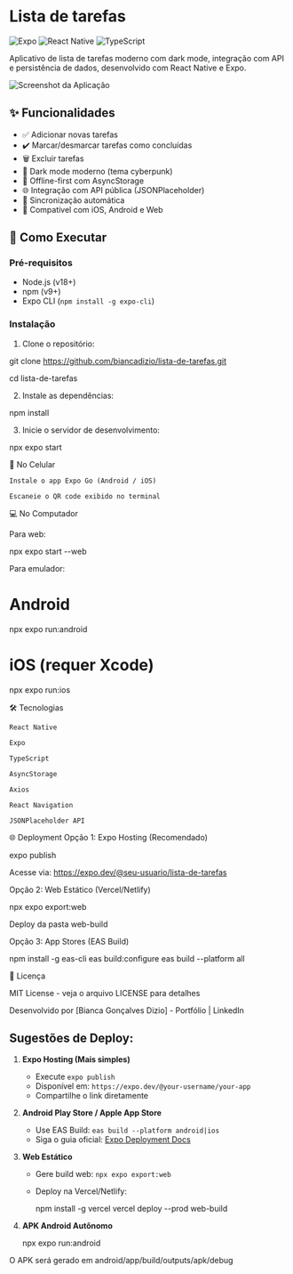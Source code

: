 # Lista de tarefas

![Expo](https://img.shields.io/badge/expo-1C1E24?style=for-the-badge&logo=expo&logoColor=#D04A37)
![React Native](https://img.shields.io/badge/react_native-%2320232a.svg?style=for-the-badge&logo=react&logoColor=%2361DAFB)
![TypeScript](https://img.shields.io/badge/typescript-%23007ACC.svg?style=for-the-badge&logo=typescript&logoColor=white)

Aplicativo de lista de tarefas moderno com dark mode, integração com API e persistência de dados, desenvolvido com React Native e Expo.

![Screenshot da Aplicação](screenshot.png) <!-- Adicione uma screenshot real depois -->

## ✨ Funcionalidades

- ✅ Adicionar novas tarefas
- ✔️ Marcar/desmarcar tarefas como concluídas
- 🗑️ Excluir tarefas
- 🌙 Dark mode moderno (tema cyberpunk)
- 📱 Offline-first com AsyncStorage
- 🌐 Integração com API pública (JSONPlaceholder)
- 🔄 Sincronização automática
- 📲 Compatível com iOS, Android e Web

## 🚀 Como Executar

### Pré-requisitos

- Node.js (v18+)
- npm (v9+)
- Expo CLI (`npm install -g expo-cli`)

### Instalação

1. Clone o repositório:

git clone https://github.com/biancadizio/lista-de-tarefas.git

cd lista-de-tarefas

2. Instale as dependências:

npm install

3. Inicie o servidor de desenvolvimento:

npx expo start

📱 No Celular

    Instale o app Expo Go (Android / iOS)

    Escaneie o QR code exibido no terminal

💻 No Computador

Para web:

npx expo start --web

Para emulador:

# Android
npx expo run:android

# iOS (requer Xcode)
npx expo run:ios

🛠 Tecnologias

    React Native

    Expo

    TypeScript

    AsyncStorage

    Axios

    React Navigation

    JSONPlaceholder API

🌐 Deployment
Opção 1: Expo Hosting (Recomendado)

expo publish

Acesse via: https://expo.dev/@seu-usuario/lista-de-tarefas

Opção 2: Web Estático (Vercel/Netlify)

npx expo export:web

Deploy da pasta web-build

Opção 3: App Stores (EAS Build)

npm install -g eas-cli
eas build:configure
eas build --platform all

📄 Licença

MIT License - veja o arquivo LICENSE para detalhes

Desenvolvido por [Bianca Gonçalves Dizio] - Portfólio | LinkedIn


## Sugestões de Deploy:

1. **Expo Hosting (Mais simples)**
   - Execute `expo publish`
   - Disponível em: `https://expo.dev/@your-username/your-app`
   - Compartilhe o link diretamente

2. **Android Play Store / Apple App Store**
   - Use EAS Build: `eas build --platform android|ios`
   - Siga o guia oficial: [Expo Deployment Docs](https://docs.expo.dev/distribution/app-stores/)

3. **Web Estático**
   - Gere build web: `npx expo export:web`
   - Deploy na Vercel/Netlify:

     npm install -g vercel
     vercel deploy --prod web-build


4. **APK Android Autônomo**

   npx expo run:android

O APK será gerado em android/app/build/outputs/apk/debug
